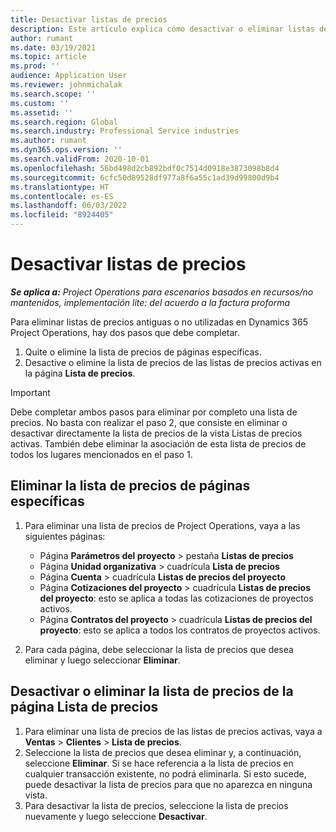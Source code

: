 ```yaml
---
title: Desactivar listas de precios
description: Este artículo explica cómo desactivar o eliminar listas de precios antiguas o no utilizadas.
author: rumant
ms.date: 03/19/2021
ms.topic: article
ms.prod: ''
audience: Application User
ms.reviewer: johnmichalak
ms.search.scope: ''
ms.custom: ''
ms.assetid: ''
ms.search.region: Global
ms.search.industry: Professional Service industries
ms.author: rumant
ms.dyn365.ops.version: ''
ms.search.validFrom: 2020-10-01
ms.openlocfilehash: 56bd498d2cb892bdf0c7514d0918e3873098b8d4
ms.sourcegitcommit: 6cfc50d89528df977a8f6a55c1ad39d99800d9b4
ms.translationtype: HT
ms.contentlocale: es-ES
ms.lasthandoff: 06/03/2022
ms.locfileid: "8924405"
---
```

# <a name="deactivate-price-lists"></a>Desactivar listas de precios 

_**Se aplica a:** Project Operations para escenarios basados en recursos/no mantenidos, implementación lite: del acuerdo a la factura proforma_

Para eliminar listas de precios antiguas o no utilizadas en Dynamics 365 Project Operations, hay dos pasos que debe completar. 

1. Quite o elimine la lista de precios de páginas específicas.
2. Desactive o elimine la lista de precios de las listas de precios activas en la página **Lista de precios**.

>[!IMPORTANT]
> Debe completar ambos pasos para eliminar por completo una lista de precios. No basta con realizar el paso 2, que consiste en eliminar o desactivar directamente la lista de precios de la vista Listas de precios activas. También debe eliminar la asociación de esta lista de precios de todos los lugares mencionados en el paso 1.

## <a name="delete-the-price-list-from-specific-pages"></a>Eliminar la lista de precios de páginas específicas
1. Para eliminar una lista de precios de Project Operations, vaya a las siguientes páginas:  

      - Página **Parámetros del proyecto** > pestaña **Listas de precios**
      - Página **Unidad organizativa** > cuadrícula **Lista de precios**
      - Página **Cuenta** > cuadrícula **Listas de precios del proyecto**
      - Página **Cotizaciones del proyecto** > cuadrícula **Listas de precios del proyecto**: esto se aplica a todas las cotizaciones de proyectos activos.
      - Página **Contratos del proyecto** > cuadrícula **Listas de precios del proyecto**: esto se aplica a todos los contratos de proyectos activos.

 2. Para cada página, debe seleccionar la lista de precios que desea eliminar y luego seleccionar **Eliminar**. 
 
## <a name="delete-or-deactivate-the-price-list-from-the-price-lists-page"></a>Desactivar o eliminar la lista de precios de la página Lista de precios
 
1. Para eliminar una lista de precios de las listas de precios activas, vaya a **Ventas** > **Clientes** > **Lista de precios**. 
2. Seleccione la lista de precios que desea eliminar y, a continuación, seleccione **Eliminar**. Si se hace referencia a la lista de precios en cualquier transacción existente, no podrá eliminarla. Si esto sucede, puede desactivar la lista de precios para que no aparezca en ninguna vista. 
3. Para desactivar la lista de precios, seleccione la lista de precios nuevamente y luego seleccione **Desactivar**.   
